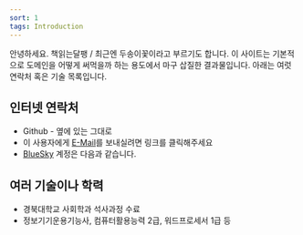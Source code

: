 ```yaml
---
sort: 1
tags: Introduction
---
```


안녕하세요. 책읽는달팽 / 최근엔 두송이꽃이라고 부르기도 합니다. 이 사이트는 기본적으로 도메인을 어떻게 써먹을까 하는 용도에서 마구 삽질한 결과물입니다. 아래는 여럿 연락처 혹은 기술 목록입니다.

## 인터넷 연락처 ##
- Github - 옆에 있는 그대로
- 이 사용자에게 [E-Mail](mailto:bjh13579@gmail.com)를 보내실려면 링크를 클릭해주세요
- [BlueSky](https://bsky.app/profile/twoflower.readingsnail.pe.kr) 계정은 다음과 같습니다.

## 여러 기술이나 학력 ##
- 경북대학교 사회학과 석사과정 수료
- 정보기기운용기능사, 컴퓨터활용능력 2급, 워드프로세서 1급 등